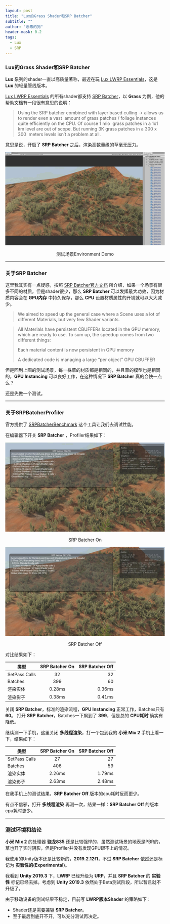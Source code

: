 ```yaml
---
layout: post
title: "Lux的Grass Shader和SRP Batcher"
subtitle: ""
author: "恶毒的狗"
header-mask: 0.2
tags:
  - Lux
  - SRP
---
```


### Lux的Grass Shader和SRP Batcher

**Lux** 系列的shader一直以高质量著称，最近在玩 [Lux LWRP Essentials](https://assetstore.unity.com/packages/vfx/shaders/lux-lwrp-essentials-150355?aid=1101l85Tr)，这是 **Lux** 的轻量管线版本。

[Lux LWRP Essentials](https://assetstore.unity.com/packages/vfx/shaders/lux-lwrp-essentials-150355?aid=1101l85Tr) 的所有shader都支持 [SRP Batcher](https://blogs.unity3d.com/2019/02/28/srp-batcher-speed-up-your-rendering/)，以 **Grass** 为例，他的帮助文档有一段很有意思的说明：

>Using the SRP batcher combined with ​layer based culling →​ allows us to render even a vast  amount of grass patches / foliage instances quite efficiently on the CPU. Of course 1 mio  grass patches in a 1x1 km level are out of scope. But running 3K grass patches in a 300 x 300  meters levels isn’t a problem at all.  

意思是说，开启了 **SRP Batcher** 之后，渲染高数量级的草毫无压力。

![img](/img/lux-grass/screenshot-01.jpg)
<center>测试场景Environment Demo</center>

---

### 关于SRP Batcher

这里我其实有一点疑惑，按照 [SRP Batcher官方文档](https://blogs.unity3d.com/2019/02/28/srp-batcher-speed-up-your-rendering/) 所介绍，如果一个场景有很多不同的材质，但是shader很少，那么 **SRP Batcher** 可以发挥最大功效，因为材质内容会在 **GPU内存** 中持久保存，那么 **CPU** 设置材质属性的开销就可以大大减少。

>We aimed to speed up the general case where a Scene uses a lot of different Materials, but very few Shader variants.

> All Materials have persistent CBUFFERs located in the GPU memory, which are ready to use. To sum up, the speedup comes from two different things:
> 
> Each material content is now persistent in GPU memory
> 
> A dedicated code is managing a large “per object” GPU CBUFFER

但是回到上图的测试场景，每一株草的材质都是相同的，并且草的模型也是相同的，**GPU Instancing** 可以良好工作，在这种情况下 **SRP Batcher** 真的会快一点么？ 

还是先做一个测试。

---

### 关于SRPBatcherProfiler

官方提供了 [SRPBatcherBenchmark](https://github.com/Unity-Technologies/SRPBatcherBenchmark) 这个工具让我们去调试性能。

在编辑器下开关 **SRP Batcher** ，Profiler结果如下：

![img](/img/lux-grass/screenshot-02.jpg)
<center>SRP Batcher On</center>

![img](/img/lux-grass/screenshot-03.jpg)
<center>SRP Batcher Off</center>

对比结果如下：

类型 | SRP Batcher On | SRP Batcher Off
---|:--:|---:
SetPass Calls | 32 | 32 
Batches | 399 | 60
渲染实体  | 0.28ms | 0.36ms
渲染影子  | 0.38ms | 0.41ms

关闭 **SRP Batcher**，标准的渲染流程，**GPU Instancing** 正常工作，Batches只有 **60**。 打开 **SRP Batcher**，Batches一下飙到了 **399**，但是总的 **CPU耗时** 确实有降低。

继续测一下手机，这里关闭 **多线程渲染**，打一个包到我的 **小米 Mix 2** 手机上看一下，结果如下：

类型 | SRP Batcher On | SRP Batcher Off
---|:--:|---:
SetPass Calls | 27 | 27 
Batches | 406 | 59
渲染实体  | 2.26ms | 1.79ms
渲染影子  | 2.63ms | 2.48ms

在我手机上的测试结果，**SRP Batcher Off** 版本的cpu耗时反而更少。

有点不信邪，打开 **多线程渲染** 再测一次，结果一样：**SRP Batcher Off** 的版本cpu耗时更少。

---

### 测试环境和结论

**小米 Mix 2** 的处理器 **骁龙835** 还是比较强悍的，虽然测试场景的地表是PBR的，草也开了实时阴影，但是Profiler并没有发现GPU跟不上的情况。

我使用的Unity版本还是比较新的，**2019.2.12f1**，不过 **SRP Batcher** 依然还是标记为 **实验性的(Experimental)**。

我看到 **Unity 2019.3** 下，**LWRP** 已经升级为 **URP**，并且 **SRP Batcher** 的 **实验性** 标记已经去掉。考虑到 **Unity 2019.3** 依然处于Beta测试阶段，所以暂且就不升级了。

由于移动设备的测试结果不稳定，目前写 **LWRP版本Shader** 的策略如下：

+ Shader还是需要兼容 **SRP Batcher**。
+ 至于最后到底开不开，可以充分测试再决定。














